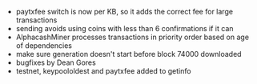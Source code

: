 * paytxfee switch is now per KB, so it adds the correct fee for large transactions
* sending avoids using coins with less than 6 confirmations if it can
* AlphacashMiner processes transactions in priority order based on age of dependencies
* make sure generation doesn't start before block 74000 downloaded
* bugfixes by Dean Gores
* testnet, keypoololdest and paytxfee added to getinfo
